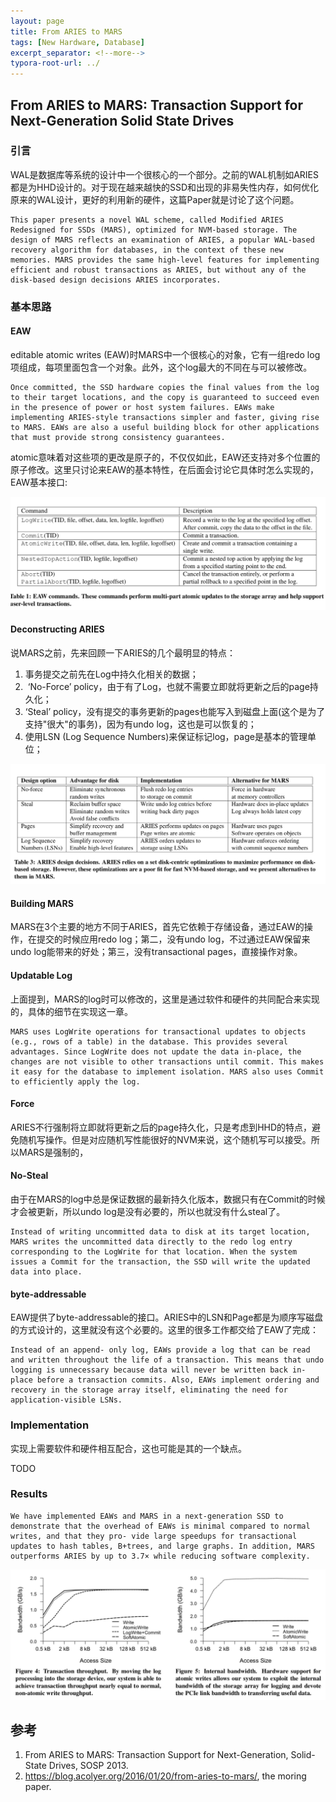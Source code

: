 ```yaml
---
layout: page
title: From ARIES to MARS
tags: [New Hardware, Database]
excerpt_separator: <!--more-->
typora-root-url: ../
---
```


## From ARIES to MARS: Transaction Support for Next-Generation Solid State Drives

### 引言

  WAL是数据库等系统的设计中一个很核心的一个部分。之前的WAL机制如ARIES都是为HHD设计的。对于现在越来越快的SSD和出现的非易失性内存，如何优化原来的WAL设计，更好的利用新的硬件，这篇Paper就是讨论了这个问题。

```
This paper presents a novel WAL scheme, called Modified ARIES Redesigned for SSDs (MARS), optimized for NVM-based storage. The design of MARS reflects an examination of ARIES, a popular WAL-based recovery algorithm for databases, in the context of these new memories. MARS provides the same high-level features for implementing efficient and robust transactions as ARIES, but without any of the disk-based design decisions ARIES incorporates.
```

### 基本思路

#### EAW 

 editable atomic writes (EAW)时MARS中一个很核心的对象，它有一组redo log项组成，每项里面包含一个对象。此外，这个log最大的不同在与可以被修改。

 ```
Once committed, the SSD hardware copies the final values from the log to their target locations, and the copy is guaranteed to succeed even in the presence of power or host system failures. EAWs make implementing ARIES-style transactions simpler and faster, giving rise to MARS. EAWs are also a useful building block for other applications that must provide strong consistency guarantees.
 ```

 atomic意味着对这些项的更改是原子的，不仅仅如此，EAW还支持对多个位置的原子修改。这里只讨论来EAW的基本特性，在后面会讨论它具体时怎么实现的，EAW基本接口:

![mars-eaw-api](/assets/img/mars-eaw-api.png)

#### Deconstructing ARIES

 说MARS之前，先来回顾一下ARIES的几个最明显的特点：

1. 事务提交之前先在Log中持久化相关的数据；
2.  ‘No-Force’ policy，由于有了Log，也就不需要立即就将更新之后的page持久化；
3. ‘Steal’ policy，没有提交的事务更新的pages也能写入到磁盘上面(这个是为了支持"很大"的事务)，因为有undo log，这也是可以恢复的；
4. 使用LSN (Log Sequence Numbers)来保证标记log，page是基本的管理单位；

![mars-policy](/assets/img/mars-policy.png)

#### Building MARS 

  MARS在3个主要的地方不同于ARIES，首先它依赖于存储设备，通过EAW的操作，在提交的时候应用redo log；第二，没有undo log，不过通过EAW保留来undo log能带来的好处；第三，没有transactional pages，直接操作对象。

#### Updatable Log

  上面提到，MARS的log时可以修改的，这里是通过软件和硬件的共同配合来实现的，具体的细节在实现这一章。

 ```
MARS uses LogWrite operations for transactional updates to objects (e.g., rows of a table) in the database. This provides several advantages. Since LogWrite does not update the data in-place, the changes are not visible to other transactions until commit. This makes it easy for the database to implement isolation. MARS also uses Commit to efficiently apply the log.
 ```

#### Force

 ARIES不行强制将立即就将更新之后的page持久化，只是考虑到HHD的特点，避免随机写操作。但是对应随机写性能很好的NVM来说，这个随机写可以接受。所以MARS是强制的，

#### No-Steal

  由于在MARS的log中总是保证数据的最新持久化版本，数据只有在Commit的时候才会被更新，所以undo log是没有必要的，所以也就没有什么steal了。

```
Instead of writing uncommitted data to disk at its target location, MARS writes the uncommitted data directly to the redo log entry corresponding to the LogWrite for that location. When the system issues a Commit for the transaction, the SSD will write the updated data into place.
```

#### byte-addressable 

  EAW提供了byte-addressable的接口。ARIES中的LSN和Page都是为顺序写磁盘的方式设计的，这里就没有这个必要的。这里的很多工作都交给了EAW了完成：

```
Instead of an append- only log, EAWs provide a log that can be read and written throughout the life of a transaction. This means that undo logging is unnecessary because data will never be written back in-place before a transaction commits. Also, EAWs implement ordering and recovery in the storage array itself, eliminating the need for application-visible LSNs.
```

### Implementation 

 实现上需要软件和硬件相互配合，这也可能是其的一个缺点。

TODO

### Results 

```
We have implemented EAWs and MARS in a next-generation SSD to demonstrate that the overhead of EAWs is minimal compared to normal writes, and that they pro- vide large speedups for transactional updates to hash tables, B+trees, and large graphs. In addition, MARS outperforms ARIES by up to 3.7× while reducing software complexity.
```

![mars-performance](/assets/img/mars-performance.png)

## 参考

1. From ARIES to MARS: Transaction Support for Next-Generation, Solid-State Drives, SOSP 2013.
2. https://blog.acolyer.org/2016/01/20/from-aries-to-mars/, the moring paper.